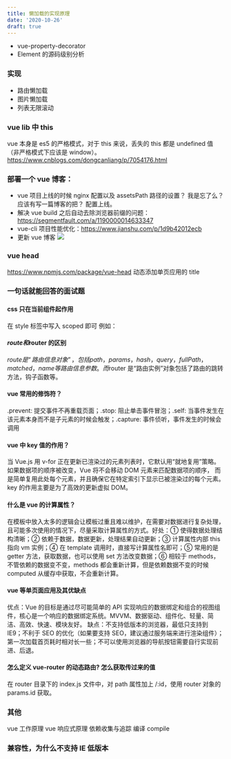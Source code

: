 ```yaml
---
title: 懒加载的实现原理
date: '2020-10-26'
draft: true
---
```


- vue-property-decorator
- Element 的源码级别分析

### 实现

- 路由懒加载
- 图片懒加载
- 列表无限滚动

### vue lib 中 this

vue 本身是 es5 的严格模式，对于 this 来说，丢失的 this 都是 undefined 值（非严格模式下应该是 window）。
https://www.cnblogs.com/dongcanliang/p/7054176.html

### 部署一个 vue 博客：

- vue 项目上线的时候 nginx 配置以及 assetsPath 路径的设置？ 我是忘了么？ 应该有写一篇博客的把？ 配置上线。
- 解决 vue build 之后自动去除浏览器前缀的问题： https://segmentfault.com/a/1190000014633347
- vue-cli 项目性能优化：https://www.jianshu.com/p/1d9b42012ecb
- 更新 vue 博客 ![](http://media.zhijianzhang.cn//file/2018/10/1a004525ef6f468ebf36318d5f58407d_image.png)

### vue head

https://www.npmjs.com/package/vue-head 动态添加单页应用的 title

### 一句话就能回答的面试题

#### css 只在当前组件起作用

在 style 标签中写入 scoped 即可 例如：<style scoped></style>

#### $route和$router 的区别

$route是“路由信息对象”，包括path，params，hash，query，fullPath，matched，name等路由信息参数。而$router 是“路由实例”对象包括了路由的跳转方法，钩子函数等。

#### vue 常用的修饰符？

.prevent: 提交事件不再重载页面；.stop: 阻止单击事件冒泡；.self: 当事件发生在该元素本身而不是子元素的时候会触发；.capture: 事件侦听，事件发生的时候会调用

#### vue 中 key 值的作用？

当 Vue.js 用 v-for 正在更新已渲染过的元素列表时，它默认用“就地复用”策略。如果数据项的顺序被改变，Vue 将不会移动 DOM 元素来匹配数据项的顺序， 而是简单复用此处每个元素，并且确保它在特定索引下显示已被渲染过的每个元素。key 的作用主要是为了高效的更新虚拟 DOM。

#### 什么是 vue 的计算属性？

在模板中放入太多的逻辑会让模板过重且难以维护，在需要对数据进行复杂处理，且可能多次使用的情况下，尽量采取计算属性的方式。好处：① 使得数据处理结构清晰；② 依赖于数据，数据更新，处理结果自动更新；③ 计算属性内部 this 指向 vm 实例；④ 在 template 调用时，直接写计算属性名即可；⑤ 常用的是 getter 方法，获取数据，也可以使用 set 方法改变数据；⑥ 相较于 methods，不管依赖的数据变不变，methods 都会重新计算，但是依赖数据不变的时候 computed 从缓存中获取，不会重新计算。

#### vue 等单页面应用及其优缺点

优点：Vue 的目标是通过尽可能简单的 API 实现响应的数据绑定和组合的视图组件，核心是一个响应的数据绑定系统。MVVM、数据驱动、组件化、轻量、简洁、高效、快速、模块友好。
缺点：不支持低版本的浏览器，最低只支持到 IE9；不利于 SEO 的优化（如果要支持 SEO，建议通过服务端来进行渲染组件）；第一次加载首页耗时相对长一些；不可以使用浏览器的导航按钮需要自行实现前进、后退。

#### 怎么定义 vue-router 的动态路由? 怎么获取传过来的值

在 router 目录下的 index.js 文件中，对 path 属性加上 /:id，使用 router 对象的 params.id 获取。

### 其他

vue 工作原理
vue 响应式原理
依赖收集与追踪
编译 compile

### 兼容性，为什么不支持 IE 低版本
